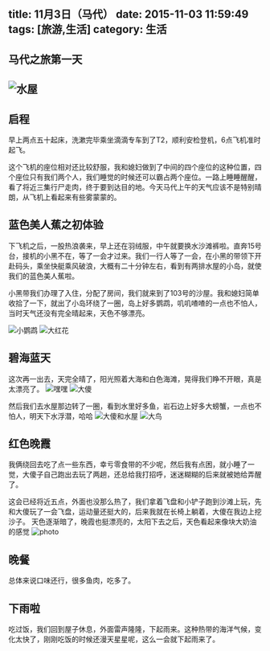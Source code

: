 title: 11月3日（马代）
date: 2015-11-03 11:59:49
tags: [旅游,生活]
category: 生活
---

## 马代之旅第一天

![水屋](http://7xnz74.com1.z0.glb.clouddn.com/IMG_0849.JPG?imageView2/2/w/1000)
-------------------


<!--more-->

## 启程
早上两点五十起床，洗漱完毕乘坐滴滴专车到了T2，顺利安检登机，6点飞机准时起飞。

这个飞机的座位相对还比较舒服，我和媳妇做到了中间的四个座位的这种位置，四个座位只有我们两个人，我们睡觉的时候还可以霸占两个座位。一路上睡睡醒醒，看了将近三集行尸走肉，终于要到达目的地。今天马代上午的天气应该不是特别晴朗，从飞机上看起来有些雾蒙蒙的。

## 蓝色美人蕉之初体验
下飞机之后，一股热浪袭来，早上还在羽绒服，中午就要换水沙滩裤啦。直奔15号台，接机的小黑不在，等了一会才过来。我们一行人等了一会，在小黑的带领下开赴码头，乘坐快艇乘风破浪，大概有二十分钟左右，看到有两排水屋的小岛，就使我们的蓝色美人蕉啦。

小黑带我们办理了入住，分配了房间，我们就来到了103号的沙屋。我和媳妇简单收拾了一下，就出了小岛环绕了一圈，岛上好多鹦鹉，叽叽喳喳的一点也不怕人，当时天气还没有完全晴起来，天色不够漂亮。

![小鹦鹉](http://7xnz74.com1.z0.glb.clouddn.com/IMG_0795.jpg?imageView2/2/w/1000)
![大红花](http://7xnz74.com1.z0.glb.clouddn.com/IMG_0796.jpg?imageView2/2/w/1000)


## 碧海蓝天
这次再一出去，天完全晴了，阳光照着大海和白色海滩，晃得我们睁不开眼，真是太漂亮了。
![嘿嘿](http://7xnz74.com1.z0.glb.clouddn.com/IMG_0805.JPG?imageView2/2/w/1000)
![大傻](http://7xnz74.com1.z0.glb.clouddn.com/IMG_0816.JPG?imageView2/2/w/1000)

然后我们去水屋那边转了一圈，看到水里好多鱼，岩石边上好多大螃蟹，一点也不怕人，明天下水浮潜，哈哈
![大傻和水屋](http://7xnz74.com1.z0.glb.clouddn.com/IMG_0846.JPG?imageView2/2/w/1000)
![大鸟](http://7xnz74.com1.z0.glb.clouddn.com/IMG_0842.jpg?imageView2/2/w/1000)


## 红色晚霞
我俩绕回去吃了点一些东西，幸亏零食带的不少呢，然后我有点困，就小睡了一觉，大傻子自己跑出去玩了两趟，还总给我打招呼，迷迷糊糊的后来就被她给弄醒了。

这会已经将近五点，外面也没那么热了，我们拿着飞盘和小铲子跑到沙滩上玩，先和大傻玩了一会飞盘，运动量还挺大的，后来我就在长椅上躺着，大傻在我边上挖沙子。
天色逐渐暗了，晚霞也挺漂亮的，太阳下去之后，天色看起来像块大奶油的感觉
![photo](http://7xnz74.com1.z0.glb.clouddn.com/IMG_0868.JPG?imageView2/2/w/1000)

## 晚餐
总体来说口味还行，很多鱼肉，吃多了。


## 下雨啦
吃过饭，我们回到屋子休息，外面雷声隆隆，下起雨来。这种热带的海洋气候，变化太快了，刚刚吃饭的时候还漫天星星呢，这么一会就下起雨来了。










